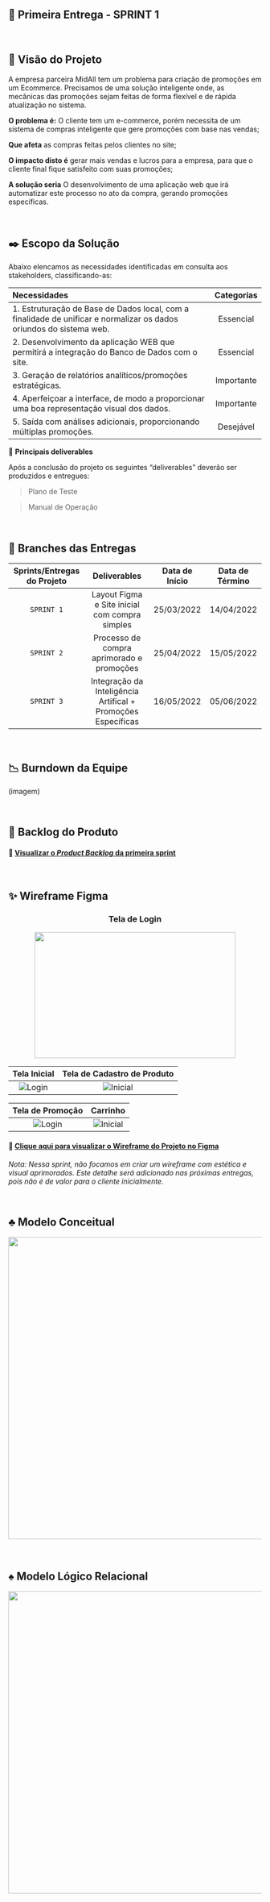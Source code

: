 ## :bookmark: Primeira Entrega - SPRINT 1

<br>

## :mag_right: Visão do Projeto

A empresa parceira MidAll tem um problema para criação de promoções em um Ecommerce. Precisamos de uma solução inteligente
onde, as mecânicas das promoções sejam feitas de forma flexível e de rápida atualização no sistema.

**O problema é:** O cliente tem um e-commerce, porém necessita de um sistema de compras inteligente que gere promoções com base nas vendas;

**Que afeta** as compras feitas pelos clientes no site;

**O impacto disto é** gerar mais vendas e lucros para a empresa, para que o cliente final fique satisfeito com suas promoções;

**A solução seria** O desenvolvimento de uma aplicação web que irá automatizar este processo no ato da compra, gerando promoções específicas.

<br>

## :black_nib: Escopo da Solução
Abaixo elencamos as necessidades identificadas em consulta aos stakeholders, classificando-as: 

| Necessidades | Categorias |
| :--- | :---: |
| 1. Estruturação de Base de Dados local, com a finalidade de unificar e normalizar os dados oriundos do sistema web. | Essencial |
| 2. Desenvolvimento da aplicação WEB que permitirá a integração do Banco de Dados com o site. | Essencial |
| 3. Geração de relatórios analíticos/promoções estratégicas. | Importante |
| 4. Aperfeiçoar a interface, de modo a proporcionar uma boa representação visual dos dados. | Importante |
| 5. Saída com análises adicionais, proporcionando múltiplas promoções. | Desejável |

:pushpin: **Principais deliverables**

Após a conclusão do projeto os seguintes “deliverables” deverão ser produzidos e entregues:

> Plano de Teste

> Manual de Operação

<br>

## :rocket: Branches das Entregas

| Sprints/Entregas do Projeto | Deliverables | Data de Início | Data de Término |
| :---: | :---: | :---: | :---: |
| `SPRINT 1` | Layout Figma e Site inicial com compra simples | 25/03/2022 | 14/04/2022 |
| `SPRINT 2` | Processo de compra aprimorado e promoções | 25/04/2022 | 15/05/2022 |
| `SPRINT 3` | Integração da Inteligência Artifical + Promoções Específicas | 16/05/2022 | 05/06/2022 |

<br>

## :chart_with_downwards_trend: Burndown da Equipe

(imagem)

<br>

## :newspaper: Backlog do Produto

#### 🔗 [Visualizar o *Product Backlog* da primeira sprint](https://github.com/Doc-Docker/APIMidAll/blob/main/docs/ProductBacklog.xlsx)

<br>

## :sparkles: Wireframe Figma

<p align="center">
      <h3 align="center"> Tela de Login </h3>
<p align="center">
      <img src="https://github.com/Doc-Docker/APIMidAll/blob/main/Images/tela_login.png" width="400" height="250">
<p align="center">

Tela Inicial             |  Tela de Cadastro de Produto
:-------------------------:|:-------------------------:
![Login](https://github.com/Doc-Docker/APIMidAll/blob/main/Images/tela_home.png)  |  ![Inicial](https://github.com/Doc-Docker/APIMidAll/blob/main/Images/tela_cadastro.png)

Tela de Promoção         |  Carrinho
:-------------------------:|:-------------------------:
![Login](https://github.com/Doc-Docker/APIMidAll/blob/main/Images/tela_promocao.png)  |  ![Inicial](https://github.com/Doc-Docker/APIMidAll/blob/main/Images/tela_carrinho.png)

#### 🔗 [Clique aqui para visualizar o Wireframe do Projeto no Figma](https://www.figma.com/file/9x87JgSK0HbLfNtucaYlDW/API-MidAll)

 _Nota: Nessa sprint, não focamos em criar um wireframe com estética e visual aprimorados. Este detalhe será adicionado nas próximas entregas, pois não é de valor para o cliente inicialmente._

<br>

## :clubs: Modelo Conceitual

<img src = "https://github.com/Doc-Docker/APIMidAll/blob/main/Images/Modelo_Conceitual.png" width="900" height="600"/></h1>

<br>

## :spades: Modelo Lógico Relacional

<img src = "https://github.com/Doc-Docker/APIMidAll/blob/main/Images/Modelo_Logico.png" width="900" height="600"/></h1>

<br>
